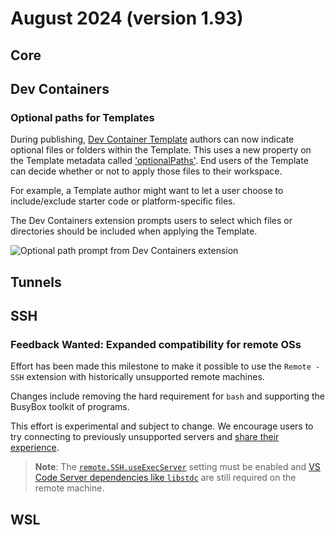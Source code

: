 # August 2024 (version 1.93)

## Core

## Dev Containers

### Optional paths for Templates

During publishing, [Dev Container Template](https://containers.dev/templates) authors can now indicate optional files or folders within the Template. This uses a new property on the Template metadata called ['optionalPaths'](https://github.com/devcontainers/spec/blob/e2d850e48292b19b8beb3575b7e538a7bfdad981/docs/specs/devcontainer-templates.md#the-optionalpaths-property). End users of the Template can decide whether or not to apply those files to their workspace.

For example, a Template author might want to let a user choose to include/exclude starter code or platform-specific files.

The Dev Containers extension prompts users to select which files or directories should be included when applying the Template.

![Optional path prompt from Dev Containers extension](images/1_93/optionalPaths.png)

## Tunnels

## SSH

### **Feedback Wanted**: Expanded compatibility for remote OSs

Effort has been made this milestone to make it possible to use the `Remote - SSH` extension with historically unsupported remote machines.

Changes include removing the hard requirement for `bash` and supporting the BusyBox toolkit of programs.

This effort is experimental and subject to change.  We encourage users to try connecting to previously unsupported servers and [share their experience](https://github.com/microsoft/vscode-remote-release/issues/new).

> **Note**: The <a href="vscode://settings/remote.SSH.useExecServer" codesetting="true">`remote.SSH.useExecServer`</a> setting must be enabled and [VS Code Server dependencies like `libstdc`](https://code.visualstudio.com/docs/remote/linux#_remote-host-container-wsl-linux-prerequisites) are still required on the remote machine.

## WSL
